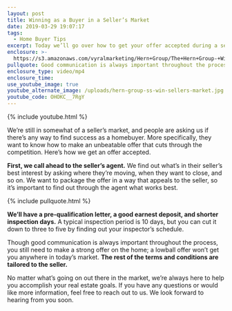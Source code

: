 ```yaml
---
layout: post
title: Winning as a Buyer in a Seller’s Market
date: 2019-03-29 19:07:17
tags:
  - Home Buyer Tips
excerpt: Today we’ll go over how to get your offer accepted during a seller’s market.
enclosure: >-
  https://s3.amazonaws.com/vyralmarketing/Hern+Group/The+Hern+Group-+Winning+as+a+Buyer+in+a+Sellers+Market.mp4
pullquote: Good communication is always important throughout the process.
enclosure_type: video/mp4
enclosure_time:
use_youtube_image: true
youtube_alternate_image: /uploads/hern-group-ss-win-sellers-market.jpg
youtube_code: OHOKC__7RgY
---
```


{% include youtube.html %}

We’re still in somewhat of a seller’s market, and people are asking us if there’s any way to find success as a homebuyer. More specifically, they want to know how to make an unbeatable offer that cuts through the competition. Here’s how we get an offer accepted.

**First, we call ahead to the seller’s agent.** We find out what’s in their seller’s best interest by asking where they’re moving, when they want to close, and so on. We want to package the offer in a way that appeals to the seller, so it’s important to find out through the agent what works best.

{% include pullquote.html %}

**We’ll have a pre-qualification letter, a good earnest deposit, and shorter inspection days.** A typical inspection period is 10 days, but you can cut it down to three to five by finding out your inspector’s schedule.&nbsp;

Though good communication is always important throughout the process, you still need to make a strong offer on the home; a lowball offer won’t get you anywhere in today’s market. **The rest of the terms and conditions are tailored to the seller.**

No matter what’s going on out there in the market, we’re always here to help you accomplish your real estate goals. If you have any questions or would like more information, feel free to reach out to us. We look forward to hearing from you soon.